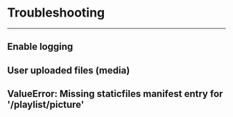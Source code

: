 # **Troubleshooting**
--- 
## **Enable logging**

## **User uploaded files (media)**

## ValueError: Missing staticfiles manifest entry for '/playlist/picture'


 